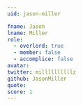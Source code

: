 ```yaml
---
uid: jason-miller

fname: Jason
lname: Miller
role:
  - overlord: true
  - member: false
  - accomplice: false
avatar: 
twitter: millllllllllz
github: JasonMiller
quote: 
score: 1
---
```

